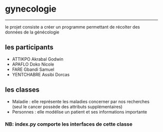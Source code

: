 # gynecologie
***

le projet consiste a créer un programme permettant de récolter des données de la génécologie 


## les participants

- ATTIKPO Akrabal Godwin
- APAFLO Doko Nicole 
- FARE Gbandi Samuel
- YENTCHABRE Assibi Dorcas

## les classes 

- Maladie : elle représente les maladies  concerner par nos recherches  (seul le cancer possède des attributs supplémentaires)
- Personnes : elle modélise un patient et ses  informations importante

### NB: index.py comporte les interfaces de cette classe  
